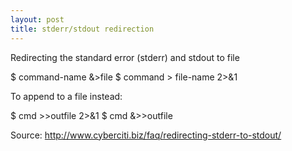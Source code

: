 ```yaml
---
layout: post
title: stderr/stdout redirection
---
```


Redirecting the standard error (stderr) and stdout to file


$ command-name &>file
$ command > file-name 2>&1


To append to a file instead:

$ cmd >>outfile 2>&1
$ cmd &>>outfile

Source:
http://www.cyberciti.biz/faq/redirecting-stderr-to-stdout/
